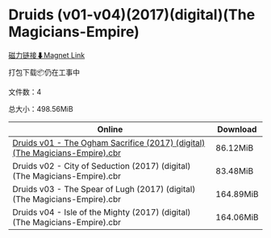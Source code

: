 # Druids (v01-v04)(2017)(digital)(The Magicians-Empire)

[磁力链接⬇Magnet Link](magnet:?xt=urn:btih:44e3c49d5c192a97946ed035fb161ab0aa931073&dn=Druids%20%28v01-v04%29%282017%29%28digital%29%28The%20Magicians-Empire%29)

打包下载📦仍在工事中

文件数：4

总大小：498.56MiB

Online | Download
--- | ---
[Druids v01 - The Ogham Sacrifice (2017) (digital) (The Magicians-Empire).cbr](https://github.com/alicewish/markdown/blob/master/comic/Druids-v01-Ogham-Sacrifice-2017-digital-Magicians-Empire-cbr.md) | 86.12MiB
Druids v02 - City of Seduction (2017) (digital) (The Magicians-Empire).cbr | 83.48MiB
Druids v03 - The Spear of Lugh (2017) (digital) (The Magicians-Empire).cbr | 164.89MiB
Druids v04 - Isle of the Mighty (2017) (digital) (The Magicians-Empire).cbr | 164.06MiB